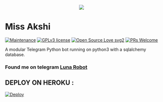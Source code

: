 <p align="center">
   <img src="https://telegra.ph/file/a9443b6240df15ccd0424.jpg">
</p>

# Miss Akshi
[![Maintenance](https://img.shields.io/badge/Maintained%3F-yes-green.svg)](https://GitHub.com/Naereen/StrapDown.js/graphs/commit-activity) [![GPLv3 license](https://img.shields.io/badge/License-GPLv3-blue.svg)](https://perso.crans.org/besson/LICENSE.html) [![Open Source Love svg2](https://badges.frapsoft.com/os/v2/open-source.svg?v=103)](https://github.com/ellerbrock/open-source-badges/) [![PRs Welcome](https://img.shields.io/badge/PRs-welcome-brightgreen.svg?style=flat-square)](https://makeapullrequest.com)

A modular Telegram Python bot running on python3 with a sqlalchemy database.

### Found me on telegram [Luna Robot](https://t.me/lunatapibot)

## DEPLOY ON HEROKU :

[![Deploy](https://www.herokucdn.com/deploy/button.svg)](https://heroku.com/deploy?template=https://github.com/toxic-demon26/Miss_Akshi)


